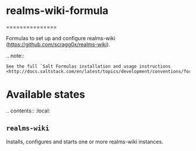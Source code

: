 # realms-wiki-formula
===============

Formulas to set up and configure realms-wiki (https://github.com/scragg0x/realms-wiki).

.. note::

    See the full `Salt Formulas installation and usage instructions
    <http://docs.saltstack.com/en/latest/topics/development/conventions/formulas.html>`_.

Available states
================

.. contents::
    :local:


``realms-wiki``
-----------

Installs, configures and starts one or more realms-wiki instances. 
